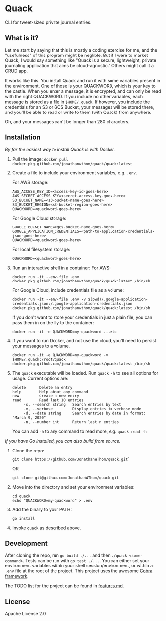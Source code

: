 # Quack

CLI for tweet-sized private journal entries.

## What is it?

Let me start by saying that this is mostly a coding exercise for me, and the
"usefulness" of this program might be neglible. But if I were to market Quack, I
would say something like "Quack is a secure, lightweight, private journaling
application that aims be cloud-agnostic." Others might call it a CRUD app. 

It works like this. You install Quack and run it with some variables present in
the environment. One of those is your QUACKWORD, which is your key to the
castle. When you enter a message, it is encrypted, and can only be read with the
right QUACKWORD. If you include no other variables, each message is stored as a
file in `$HOME/.quack`. If however, you include the credentials for an S3 or
GCS Bucket, your messages will be stored there, and you'll be able to read or write
to them (with Quack) from anywhere.

Oh, and your messages can't be longer than 280 characters.

## Installation

_By far the easiest way to install Quack is with Docker._

1. Pull the image: `docker pull
   docker.pkg.github.com/jonathanwthom/quack/quack:latest`

2. Create a file to include your environment variables, e.g. `.env`.

    For AWS storage:
    ```
    AWS_ACCESS_KEY_ID=<access-key-id-goes-here>
    AWS_SECRET_ACCESS_KEY=<secret-access-key-goes-here>
    S3_BUCKET_NAME=<s3-bucket-name-goes-here>
    S3_BUCKET_REGION=<s3-bucket-region-goes-here>
    QUACKWORD=<quackword-goes-here>
    ```
    
    For Google Cloud storage:
    ```
    GOOGLE_BUCKET_NAME=<gcs-bucket-name-goes-here>
    GOOGLE_APPLICATION_CREDENTIALS=<path-to-application-credentials-json-goes-here>
    QUACKWORD=<quackword-goes-here>
    ```

    For local filesystem storage:
    ```
    QUACKWORD=<quackword-goes-here>
    ```

3. Run an interactive shell in a container:
    For AWS:
    ```
    docker run -it --env-file .env docker.pkg.github.com/jonathanwthom/quack/quack:latest /bin/sh
    ```

    For Google Cloud, include credentials file as a volume:
    ```
    docker run -it --env-file .env -v $(pwd)/.google-application-credentials.json:/.google-application-credentials.json docker.pkg.github.com/jonathanwthom/quack/quack:latest /bin/sh
    ```

    If you don't want to store your credentials in just a plain file, you can
    pass them in on the fly to the container:
    ```
    docker run -it -e QUACKWORD=my-quackword ...etc 
    ```
 
4. If you want to run Docker, and not use the cloud, you'll need to persist your
   messages to a volume.

   ```
   docker run -it -e QUACKWORD=my-quackword -v $HOME/.quack:/root/quack docker.pkg.github.com/jonathanwthom/quack/quack:latest /bin/sh
   ``` 

5. The `quack` executable will be loaded. Run `quack -h` to see all options for
   usage. Current options are:
   ```
   delete      Delete an entry
   help        Help about any command
   new         Create a new entry
   read        Read last 10 entries 
        -s, --search string   Search entries by text
        -v, --verbose         Display entries in verbose mode
        -d, --date string     Search entries by date in format:  "March 9, 2020"
        -n, --number int      Return last n entries
   ```
   You can add `-h` to any command to read more, e.g. `quack read -h`

_If you have Go installed, you can also build from source._

1. Clone the repo:
    ```
    git clone https://github.com/JonathanWThom/quack.git`
    ```

    OR

    ```
    git clone git@github.com:JonathanWThom/quack.git
    ```

2. Move into the directory and set your environment variables:
    ```
    cd quack
    echo "QUACKWORD=my-quackword" > .env
    ```

3. Add the binary to your PATH:
    ```
    go install
    ```

4. Invoke `quack` as described above.

## Development

After cloning the repo, run `go build ./...` and then `./quack <some-command>`.
Tests can be run with `go test ./...`. You can either set your environment
variables within your shell session/environment, or within a `.env` file at the
root of the project. This project uses the awesome [Cobra framework](https://github.com/spf13/cobra).

The TODO list for the project can be found in [features.md](https://github.com/JonathanWThom/quack/blob/master/features.md).

## License

Apache License 2.0

